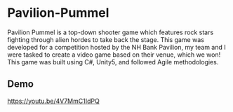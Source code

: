 # Pavilion-Pummel
Pavilion Pummel is a top-down shooter game which features rock stars fighting through alien hordes to take back the stage. This game was developed for a competition hosted by the NH Bank Pavilion, my team and I were tasked to create a video game based on their venue, which we won! This game was built using C#, Unity5, and followed Agile methodologies.

## Demo
https://youtu.be/4V7MmC1IdPQ
